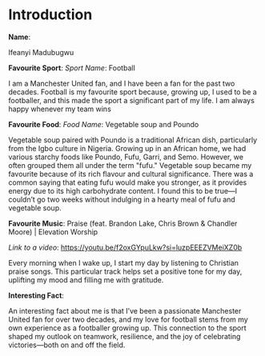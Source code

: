 # Introduction

**Name**: 

Ifeanyi Madubugwu

**Favourite Sport**: 
*Sport Name*: Football

I am a Manchester United fan, and I have been a fan for the past two decades. Football is my favourite sport because, growing up, I used to be a footballer, and this made the sport a significant part of my life. I am always happy whenever my team wins

**Favourite Food**: 
*Food Name*: Vegetable soup and Poundo

Vegetable soup paired with Poundo is a traditional African dish, particularly from the Igbo culture in Nigeria. Growing up in an African home, we had various starchy foods like Poundo, Fufu, Garri, and Semo. However, we often grouped them all under the term "fufu." Vegetable soup became my favourite because of its rich flavour and cultural significance. There was a common saying that eating fufu would make you stronger, as it provides energy due to its high carbohydrate content. I found this to be true—I couldn’t go two weeks without indulging in a hearty meal of fufu and vegetable soup.


**Favourite Music**: Praise (feat. Brandon Lake, Chris Brown & Chandler Moore) | Elevation Worship

*Link to a video*: https://youtu.be/f2oxGYpuLkw?si=luzpEEEZVMeiXZ0b

Every morning when I wake up, I start my day by listening to Christian praise songs. This particular track helps set a positive tone for my day, uplifting my mood and filling me with gratitude.

**Interesting Fact**:

An interesting fact about me is that I’ve been a passionate Manchester United fan for over two decades, and my love for football stems from my own experience as a footballer growing up. This connection to the sport shaped my outlook on teamwork, resilience, and the joy of celebrating victories—both on and off the field.